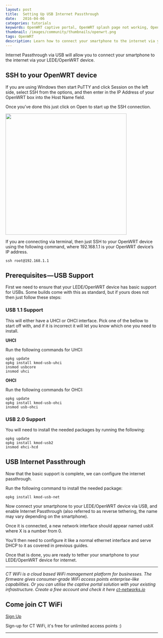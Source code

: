 ```yaml
---
layout: post
title:  Setting Up USB Internet Passthrough
date:   2016-04-06
categories: tutorials
keywords: OpenWRT captive portal, OpenWRT splash page not working, OpenWRT splash page template, OpenWRT splash page free, OpenWRT splash page html, OpenWRT splash page hosting, OpenMesh captive portal, OpenMesh splash page not working, OpenMesh splash page template, OpenMesh splash page free, OpenMesh splash page html, OpenMesh splash page hosting, DD-WRT, OpenWRT Routing
thumbnail: /images/community/thumbnails/openwrt.png
tags: OpenWRT
description: Learn how to connect your smartphone to the internet via your OpenWrt Device.
---
```


Internet Passthrough via USB will allow you to connect your smartphone to the internet via your LEDE/OpenWRT device.

## SSH to your OpenWRT device

If you are using Windows then start PuTTY and click Session on the left side, select SSH from the options, and then enter in the IP Address of your OpenWRT box into the Host Name field.

Once you’ve done this just click on Open to start up the SSH connection.

<div class="mdl-typography--text-center">
  <img src="/images/community/tutorials/openwrt/puttyconfig.png" width="400px">
</div>

If you are connecting via terminal, then just SSH to your OpenWRT device using the following command, where 192.168.1.1 is your OpenWRT device’s IP address.

    ssh root@192.168.1.1

## Prerequisites — USB Support

First we need to ensure that your LEDE/OpenWRT device has basic support for USBs. Some builds come with this as standard, but if yours does not then just follow these steps:

### USB 1.1 Support

This will either have a UHCI or OHCI interface. Pick one of the bellow to start off with, and if it is incorrect it will let you know which one you need to install.

__UHCI__

Run the following commands for UHCI:

    opkg update
    opkg install kmod-usb-uhci
    insmod usbcore
    insmod uhci

__OHCI__

Run the following commands for OHCI:

    opkg update
    opkg install kmod-usb-ohci
    insmod usb-ohci

### USB 2.0 Support

You will need to install the needed packages by running the following:

    opkg update
    opkg install kmod-usb2
    insmod ehci-hcd

## USB Internet Passthrough

Now that the basic support is complete, we can configure the internet passthrough.

Run the following command to install the needed package:

    opkg install kmod-usb-net

Now connect your smartphone to your LEDE/OpenWRT device via USB, and enable Internet Passthrough (also referred to as reverse tethering, the name may vary depending on the smartphone).

Once it is connected, a new network interface should appear named usbX where X is a number from 0.

You’ll then need to configure it like a normal ethernet interface and serve DHCP to it as covered in previous guides.

Once that is done, you are ready to tether your smartphone to your LEDE/OpenWRT device for internet.

<hr>

*CT WiFi is a cloud based WiFi management platform for businesses. The firmware gives consumer-grade WiFi access points enterprise-like capabilities. Or you can utilise the captive portal solution with your existing infrastructure. Create a free account and check it here <a href="https://ct-networks.io">ct-networks.io</a>*


<div class="mdl-typography--text-center">

<h2>Come join CT WiFi</h2>

<a href="/sign-up" class="button success dst">Sign Up</a><br>

<p>Sign-up for CT WiFi, it's free for unlimited access points :)</p>

<hr>

</div>
